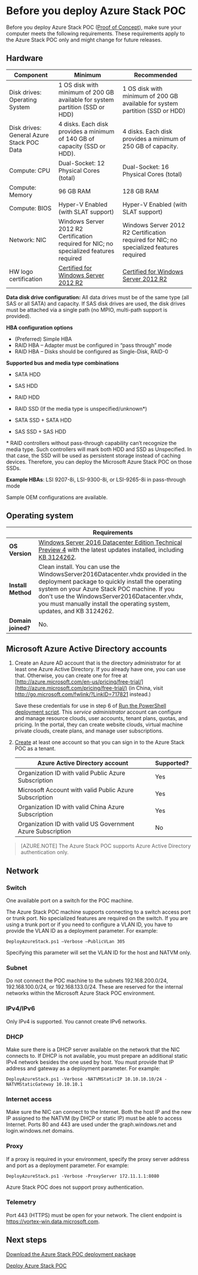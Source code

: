 <properties
	pageTitle="Before you deploy Azure Stack POC | Microsoft Azure"
	description="View the environment and hardware requirements for Azure Stack POC (service administrator)."
	services="azure-stack"
	documentationCenter=""
	authors="ErikjeMS"
	manager="byronr"
	editor=""/>

<tags
	ms.service="azure-stack"
	ms.workload="na"
	ms.tgt_pltfrm="na"
	ms.devlang="na"
	ms.topic="get-started-article"
	ms.date="03/30/2016"
	ms.author="erikje"/>

# Before you deploy Azure Stack POC

Before you deploy Azure Stack POC ([Proof of Concept](azure-stack-poc.md)), make sure your computer meets the following requirements.
These requirements apply to the Azure Stack POC only and might change for future releases.


## Hardware

| Component | Minimum  | Recommended |
|---|---|---|
| Disk drives: Operating System | 1 OS disk with minimum of 200 GB available for system partition (SSD or HDD) | 1 OS disk with minimum of 200 GB available for system partition (SSD or HDD) |
| Disk drives: General Azure Stack POC Data | 4 disks. Each disk provides a minimum of 140 GB of capacity (SSD or HDD). | 4 disks. Each disk provides a minimum of 250 GB of capacity. |
| Compute: CPU | Dual-Socket: 12 Physical Cores (total)  | Dual-Socket: 16 Physical Cores (total) |
| Compute: Memory | 96 GB RAM  | 128 GB RAM |
| Compute: BIOS | Hyper-V Enabled (with SLAT support)  | Hyper-V Enabled (with SLAT support) |
| Network: NIC | Windows Server 2012 R2 Certification required for NIC; no specialized features required | Windows Server 2012 R2 Certification required for NIC; no specialized features required |
| HW logo certification | [Certified for Windows Server 2012 R2](http://windowsservercatalog.com/results.aspx?&chtext=&cstext=&csttext=&chbtext=&bCatID=1333&cpID=0&avc=79&ava=0&avq=0&OR=1&PGS=25&ready=0) |[Certified for Windows Server 2012 R2](http://windowsservercatalog.com/results.aspx?&chtext=&cstext=&csttext=&chbtext=&bCatID=1333&cpID=0&avc=79&ava=0&avq=0&OR=1&PGS=25&ready=0)|

**Data disk drive configuration:** All data drives must be of the same type (all SAS or all SATA) and capacity. If SAS disk drives are used, the disk drives must be attached via a single path (no MPIO, multi-path support is provided).

**HBA configuration options**
 
- (Preferred) Simple HBA
- RAID HBA – Adapter must be configured in “pass through” mode
- RAID HBA – Disks should be configured as Single-Disk, RAID-0

**Supported bus and media type combinations**

-	SATA HDD

-	SAS HDD

-	RAID HDD

-	RAID SSD (If the media type is unspecified/unknown\*)

-	SATA SSD + SATA HDD

-	SAS SSD + SAS HDD

\* RAID controllers without pass-through capability can’t recognize the media type. Such controllers will mark both HDD and SSD as Unspecified. In that case, the SSD will be used as persistent storage instead of caching devices. Therefore, you can deploy the Microsoft Azure Stack POC on those SSDs.

**Example HBAs**: LSI 9207-8i, LSI-9300-8i, or LSI-9265-8i in pass-through mode

Sample OEM configurations are available.




## Operating system

| | **Requirements**  |
|---|---|
| **OS Version** | [Windows Server 2016 Datacenter Edition Technical Preview 4](https://www.microsoft.com/en-us/evalcenter/evaluate-windows-server-technical-preview) with the latest updates installed, including [KB 3124262](https://catalog.update.microsoft.com/v7/site/Search.aspx?q=3124262).|
| **Install Method** | Clean install. You can use the WindowsServer2016Datacenter.vhdx provided in the deployment package to quickly install the operating system on your Azure Stack POC machine. If you don't use the WindowsServer2016Datacenter.vhdx, you must manually install the operating system, updates, and KB 3124262.|
| **Domain joined?** | No. |


## Microsoft Azure Active Directory accounts

1. Create an Azure AD account that is the directory administrator for at least one Azure Active Directory. If you already have one, you can use that. Otherwise, you can create one for free at  [http://azure.microsoft.com/en-us/pricing/free-trial/](http://azure.microsoft.com/pricing/free-trial/) (in China, visit <http://go.microsoft.com/fwlink/?LinkID=717821> instead.)

    Save these credentials for use in step 6 of [Run the PowerShell deployment script](azure-stack-run-powershell-script.md#run-the-powershell-deployment-script). This *service administrator* account can configure and manage resource clouds, user accounts, tenant plans, quotas, and pricing. In the portal, they can create website clouds, virtual machine private clouds, create plans, and manage user subscriptions.

2. [Create](azure-stack-add-new-user-aad.md) at least one account so that you can sign in to the Azure Stack POC as a tenant.

    | **Azure Active Directory account**  | **Supported?** |
    |---|---| 
    | Organization ID with valid Public Azure Subscription  | Yes |
    | Microsoft Account with valid Public Azure Subscription  | Yes |
    | Organization ID with valid China Azure Subscription  | Yes |
    | Organization ID with valid US Government Azure Subscription  | No |

>[AZURE.NOTE] The Azure Stack POC supports Azure Active Directory authentication only.


## Network

### Switch

One available port on a switch for the POC machine.  

The Azure Stack POC machine supports connecting to a switch access port or trunk port. No specialized features are required on the switch. If you are using a trunk port or if you need to configure a VLAN ID, you have to provide the VLAN ID as a deployment parameter. For example:

	DeployAzureStack.ps1 –Verbose –PublicVLan 305

Specifying this parameter will set the VLAN ID for the host and NATVM only.

### Subnet

Do not connect the POC machine to the subnets 192.168.200.0/24, 192.168.100.0/24, or 192.168.133.0/24. These are reserved for the internal networks within the Microsoft Azure Stack POC environment.

### IPv4/IPv6

Only IPv4 is supported. You cannot create IPv6 networks.

### DHCP

Make sure there is a DHCP server available on the network that the NIC connects to. If DHCP is not available, you must prepare an additional static IPv4 network besides the one used by host. You must provide that IP address and gateway as a deployment parameter. For example:

	DeployAzureStack.ps1 -Verbose -NATVMStaticIP 10.10.10.10/24 -NATVMStaticGateway 10.10.10.1

### Internet access

Make sure the NIC can connect to the Internet. Both the host IP and the new IP assigned to the NATVM (by DHCP or static IP) must be able to access Internet. Ports 80 and 443 are used under the graph.windows.net and login.windows.net domains.

### Proxy

If a proxy is required in your environment, specify the proxy server address and port as a deployment parameter. For example:

	DeployAzureStack.ps1 -Verbose -ProxyServer 172.11.1.1:8080

Azure Stack POC does not support proxy authentication. 

### Telemetry

Port 443 (HTTPS) must be open for your network. The client endpoint is https://vortex-win.data.microsoft.com.


## Next steps

[Download the Azure Stack POC deployment package](https://azure.microsoft.com/overview/azure-stack/try/?v=try)

[Deploy Azure Stack POC](azure-stack-run-powershell-script.md)
